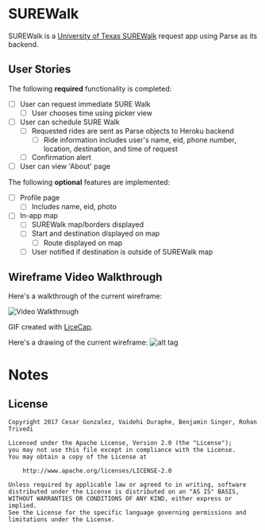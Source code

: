 # SUREWalk

SUREWalk is a [University of Texas SUREWalk](https://utsg.org/projects/sure-walk/) request app using Parse as its backend. 

## User Stories

The following **required** functionality is completed:

- [ ] User can request immediate SURE Walk
  - [ ] User chooses time using picker view
- [ ] User can schedule SURE Walk
  - [ ] Requested rides are sent as Parse objects to Heroku backend
    - [ ] Ride information includes user's name, eid, phone number, location, destination, and time of request
  - [ ] Confirmation alert
- [ ] User can view 'About' page
  
The following **optional** features are implemented:

- [ ] Profile page
  - [ ] Includes name, eid, photo
- [ ] In-app map
  - [ ] SUREWalk map/borders displayed
  - [ ] Start and destination displayed on map 
    - [ ] Route displayed on map
  - [ ] User notified if destination is outside of SUREWalk map

## Wireframe Video Walkthrough
Here's a walkthrough of the current wireframe:

<img src='http://i.imgur.com/hhG8LMV.gif' title='Video Walkthrough' width='' alt='Video Walkthrough' />

GIF created with [LiceCap](http://www.cockos.com/licecap/).

Here's a drawing of the current wireframe:
![alt tag](https://raw.githubusercontent.com/codepath-surewalk/SUREWalk/master/Wireframe.jpg)

# Notes

## License

    Copyright 2017 Cesar Gonzalez, Vaidehi Duraphe, Benjamin Singer, Rohan Trivedi

    Licensed under the Apache License, Version 2.0 (the "License");
    you may not use this file except in compliance with the License.
    You may obtain a copy of the License at

        http://www.apache.org/licenses/LICENSE-2.0

    Unless required by applicable law or agreed to in writing, software
    distributed under the License is distributed on an "AS IS" BASIS,
    WITHOUT WARRANTIES OR CONDITIONS OF ANY KIND, either express or implied.
    See the License for the specific language governing permissions and
    limitations under the License.

